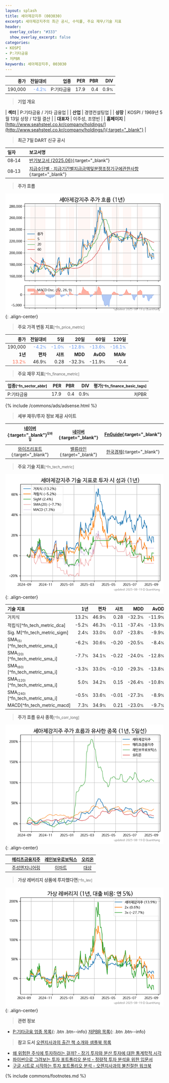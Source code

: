 ```yaml
---
layout: splash
title: 세아제강지주 (003030)
excerpt: 세아제강지주의 최근 공시, 수익률, 주요 재무/기술 지표
header:
  overlay_color: "#333"
  show_overlay_excerpt: false
categories:
- KOSPI
- P:기타금융
- 저PBR
keywords: 세아제강지주, 003030
---
```


| **종가** | **전일대비** | **업종** | **PER** | **PBR** | **DIV** |
| -------: | -----------: | -------: | ------: | ------: | ------: |
| 190,000 | <span style="color: cornflowerblue">-4.2<small>%</small></span> | P:기타금융 | 17.9 | 0.4 | 0.9<small>%</small> |

<!-- more -->


> **기업 개요**<a id="company"></a>

| <span style="white-space:nowrap;">**섹터**</span> | P:기타금융 / 기타 금융업 |
| <span style="white-space:nowrap;">**산업**</span> | 경영컨설팅업 |
| <span style="white-space:nowrap;">**상장**</span> | KOSPI / 1969년 5월 13일 상장 / 12월 결산 |
| <span style="white-space:nowrap;">**대표자**</span> | 이주성, 조영빈 |
| <span style="white-space:nowrap;">**홈페이지**</span> | [http://www.seahsteel.co.kr/company/holdings/](http://www.seahsteel.co.kr/company/holdings/){:target="_blank"} |


> **최근 7일 DART 신규 공시**<a id="dart"></a>

| **일자** |      | **보고서명** |
| :------- | :--- | :----------- |
| 08&#x2011;14 | | [반기보고서 (2025.06)](https://dart.fss.or.kr/dsaf001/main.do?rcpNo=20250814001764){:target="_blank"} |
| 08&#x2011;13 | | [지급수단별ㆍ지급기간별지급금액및분쟁조정기구에관한사항](https://dart.fss.or.kr/dsaf001/main.do?rcpNo=20250813000884){:target="_blank"} |


> **주가 흐름**<a id="price"></a>

![003030](/stock/images/003030.png){: .align-center}


> **주요 가격 변동 지표**<small>[^fn_price_metric]</small>

| **종가** | **전일대비** | **5일** | **20일** | **60일** | **120일** |
| -------: | -----------: | ------: | -------: | -------: | --------: |
| 190,000 | <span style="color: cornflowerblue">-4.2<small>%</small></span> | <span style="color: cornflowerblue">-1.0<small>%</small></span> | <span style="color: cornflowerblue">-12.8<small>%</small></span> | <span style="color: cornflowerblue">-13.6<small>%</small></span> | <span style="color: cornflowerblue">-16.1<small>%</small></span> |
| **1년** | **편차** | **샤프** | **MDD** | **AvDD** | **MARr** |
| <span style="color: tomato">13.2<small>%</small></span> | 46.9<small>%</small> | 0.28 | -32.3<small>%</small> | -11.9<small>%</small> | -0.4 |


> **주요 재무 지표**<small>[^fn_finance_metric]</small>

| **업종**<small>[^fn_sector_abbr]</small> | **PER** | **PBR** | **DIV** | **평가**<small>[^fn_finance_basic_tags]</small> |
| :--------------------------------------- | ------: | ------: | ------: | ----------------------------------------------: |
| P:기타금융 | 17.9 | 0.4 | 0.9<small>%</small> | 저PBR |



{% include /commons/ads/adsense.html %}

> **세부 재무/투자 정보 제공 사이트**

| [네이버](https://m.stock.naver.com/domestic/stock/003030/finance/summary){:target="_blank"}<sup><small>모바일</small></sup> | [네이버](https://finance.naver.com/item/coinfo.naver?code=003030){:target="_blank"} | [FnGuide](https://comp.fnguide.com/SVO2/ASP/SVD_Invest.asp?gicode=A003030&MenuYn=Y){:target="_blank"} |
| :---: | :---: | :---: |
| [와이즈리포트](https://comp.wisereport.co.kr/company/c1040001.aspx?cmp_cd=003030){:target="_blank"} | [밸류라인](https://www.valueline.co.kr/finance/summary/003030){:target="_blank"} | [한국경제](https://markets.hankyung.com/stock/003030/financial-summary){:target="_blank"} |


> **주요 기술 지표**<small>[^fn_tech_metric]</small>


![003030](/stock/images/003030_tech.png){: .align-center}

| **기술 지표** | **1년** | **편차** | **샤프** | **MDD** | **AvDD** |
| :------------ | ------: | -----------: | -------: | ------: | -------: |
| 거치식 | 13.2<small>%</small> | 46.9<small>%</small> | 0.28 | -32.3<small>%</small> | -11.9<small>%</small> |
| 적립식[^fn_tech_metric_dca] | -5.2<small>%</small> | 46.3<small>%</small> | -0.11 | -37.4<small>%</small> | -13.9<small>%</small> |
| Sig. M[^fn_tech_metric_sigm] | 2.4<small>%</small> | 33.0<small>%</small> | 0.07 | -23.8<small>%</small> | -9.9<small>%</small> |
| SMA<small><sub>(5)</sub></small>[^fn_tech_metric_sma_i] | -6.2<small>%</small> | 30.6<small>%</small> | -0.20 | -20.5<small>%</small> | -8.4<small>%</small> |
| SMA<small><sub>(20)</sub></small>[^fn_tech_metric_sma_i] | -7.7<small>%</small> | 34.1<small>%</small> | -0.22 | -24.0<small>%</small> | -12.8<small>%</small> |
| SMA<small><sub>(60)</sub></small>[^fn_tech_metric_sma_i] | -3.3<small>%</small> | 33.0<small>%</small> | -0.10 | -29.3<small>%</small> | -13.8<small>%</small> |
| SMA<small><sub>(120)</sub></small>[^fn_tech_metric_sma_i] | 5.0<small>%</small> | 34.2<small>%</small> | 0.15 | -26.4<small>%</small> | -10.8<small>%</small> |
| SMA<small><sub>(240)</sub></small>[^fn_tech_metric_sma_i] | -0.5<small>%</small> | 33.6<small>%</small> | -0.01 | -27.3<small>%</small> | -8.9<small>%</small> |
| MACD[^fn_tech_metric_macd] | 7.3<small>%</small> | 34.9<small>%</small> | 0.21 | -23.0<small>%</small> | -9.7<small>%</small> |


> **주가 흐름 유사 종목**<a id="corr"></a><small>[^fn_corr_long]</small>

![003030](/stock/images/003030_corr.png){: .align-center}

|       | [메리츠금융지주](/138040/) | [레인보우로보틱스](/277810/) | [오리온](/271560/) |
| :---: | :------------------------------------: | :------------------------------------: | :------------------------------------: |
|       | [주성엔지니어링](/036930/) | [이마트](/139480/) | [대상](/001680/) |


> **가상 레버리지 상품에 투자했다면**<a id="2x"></a><small>[^fn_lev]</small>

![003030](/stock/images/003030_2x.png){: .align-center}


> **관련 정보**

- [P:기타금융 업종 목록](/stats/sector/kospi_업종_기타금융_종목/){: .btn .btn--info} [저PBR 목록](/fn/fn_low_pbr/){: .btn .btn--info}

> **참고 도서** [오렌지사과의 출간 책 소개와 샘플북 목록](https://kongdori.tistory.com/691)

- [왜 위험한 주식에 투자하라는 걸까? - 장기 투자와 분산 투자에 대한 통계학적 시각](https://kongdori.tistory.com/421)
- [파이썬으로 그려보는 투자 포트폴리오 분석  - 정량적 투자 분석을 위한 입문서](https://kongdori.tistory.com/643)
- [구글 시트로 시작하는 투자 포트폴리오 분석 - 오렌지사과의 불친절한 워크북](https://kongdori.tistory.com/449)


{% include commons/footnotes.md %}